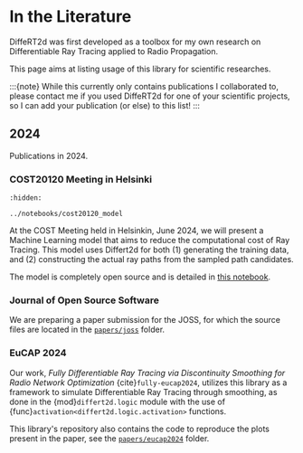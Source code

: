 # In the Literature

DiffeRT2d was first developed as a toolbox for my own research on
Differentiable Ray Tracing applied to Radio Propagation.

This page aims at listing usage of this library for scientific
researches.

:::{note}
While this currently only contains publications I collaborated
to, please contact me if you used DiffeRT2d for one of your scientific
projects, so I can add your publication (or else) to this list!
:::

## 2024

Publications in 2024.

### COST20120 Meeting in Helsinki

```{toctree}
:hidden:

../notebooks/cost20120_model
```

At the COST Meeting held in Helsinkin, June 2024,
we will present a Machine Learning model that aims to reduce the computational
cost of Ray Tracing.
This model uses Differt2d for both (1) generating the training
data, and (2) constructing the actual ray paths from the sampled path candidates.

The model is completely open source and is detailed in
[this notebook](../notebooks/cost20120_model.ipynb).

### Journal of Open Source Software

We are preparing a paper submission for the JOSS, for which the source files
are located in the
[`papers/joss`](https://github.com/jeertmans/DiffeRT2d/tree/main/papers/joss)
folder.

### EuCAP 2024

Our work,
*Fully Differentiable Ray Tracing via Discontinuity Smoothing for Radio Network Optimization*
{cite}`fully-eucap2024`,
utilizes this library as a framework to simulate Differentiable Ray Tracing
through smoothing, as done in the {mod}`differt2d.logic` module with
the use of
{func}`activation<differt2d.logic.activation>` functions.

This library's repository also contains the code to reproduce the plots
present in the paper, see the
[`papers/eucap2024`](https://github.com/jeertmans/DiffeRT2d/tree/main/papers/eucap2024)
folder.

